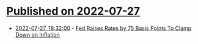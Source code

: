 # [Published on 2022-07-27](index.md)

* [2022-07-27, 18:32:00](https://news.slashdot.org/story/22/07/27/1831234/fed-raises-rates-by-75-basis-points-to-clamp-down-on-inflation?utm_source=rss1.0mainlinkanon&utm_medium=feed) - [Fed Raises Rates by 75 Basis Points To Clamp Down on Inflation](https://news.slashdot.org/story/22/07/27/1831234/fed-raises-rates-by-75-basis-points-to-clamp-down-on-inflation?utm_source=rss1.0mainlinkanon&utm_medium=feed)
